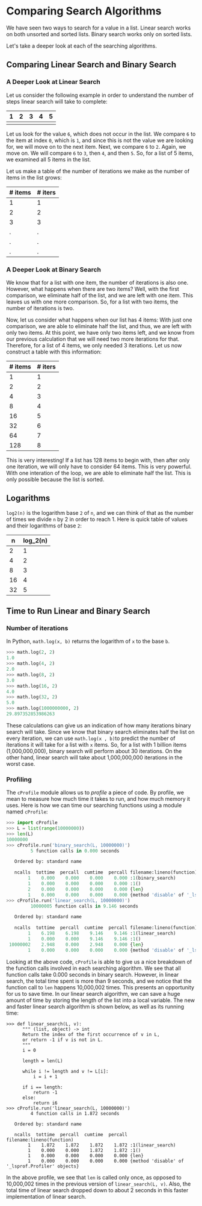 # Comparing Search Algorithms

We have seen two ways to search for a value in a list. Linear search works on both unsorted and sorted lists. Binary search works only on sorted lists.

Let's take a deeper look at each of the searching algorithms.

## Comparing Linear Search and Binary Search

### A Deeper Look at Linear Search

Let us consider the following example in order to understand the number of steps linear search will take to complete:

| 1   | 2   | 3   | 4   | 5   |
| --- | --- | --- | --- | --- |
|     |     |     |     |     |

Let us look for the value `6`, which does not occur in the list. We compare `6` to the item at index `0`, which is `1`, and since this is not the value we are looking for, we will move on to the next item. Next, we compare `6` to `2`. Again, we move on. We will compare `6` to `3`, then `4`, and then `5`. So, for a list of 5 items, we examined all 5 items in the list.

Let us make a table of the number of iterations we make as the number of items in the list grows:

| # items | # iters |
| ------- | ------- |
| 1       | 1       |
| 2       | 2       |
| 3       | 3       |
| .       | .       |
| .       | .       |
| .       | .       |

### A Deeper Look at Binary Search

We know that for a list with one item, the number of iterations is also one. However, what happens when there are two items? Well, with the first comparison, we eliminate half of the list, and we are left with one item. This leaves us with one more comparison. So, for a list with two items, the number of iterations is two.

Now, let us consider what happens when our list has 4 items: With just one comparison, we are able to eliminate half the list, and thus, we are left with only two items. At this point, we have only two items left, and we know from our previous calculation that we will need two more iterations for that. Therefore, for a list of 4 items, we only needed 3 iterations. Let us now construct a table with this information:

| # items | # iters |
| ------- | ------- |
| 1       | 1       |
| 2       | 2       |
| 4       | 3       |
| 8       | 4       |
| 16      | 5       |
| 32      | 6       |
| 64      | 7       |
| 128     | 8       |

This is very interesting! If a list has 128 items to begin with, then after only one iteration, we will only have to consider 64 items. This is very powerful. With one interation of the loop, we are able to eliminate half the list. This is only possible because the list is sorted.

## Logarithms

`log2(n)` is the logarithm base `2` of `n`, and we can think of that as the number of times we divide `n` by 2 in order to reach 1. Here is quick table of values and their logarithms of base `2`:

| n   | log_2(n) |
| --- | -------- |
| 2   | 1        |
| 4   | 2        |
| 8   | 3        |
| 16  | 4        |
| 32  | 5        |

## Time to Run Linear and Binary Search

### Number of iterations

In Python, `math.log(x, b)` returns the logarithm of `x` to the base `b`.

```python
>>> math.log(2, 2)
1.0
>>> math.log(4, 2)
2.0
>>> math.log(8, 2)
3.0
>>> math.log(16, 2)
4.0
>>> math.log(32, 2)
5.0
>>> math.log(1000000000, 2)
29.897352853986263
```

These calculations can give us an indication of how many iterations binary search will take. Since we know that binary search eliminates half the list on every iteration, we can use `math.log(x , b)`to predict the number of iterations it will take for a list with `x` items. So, for a list with 1 billion items (1,000,000,000), binary search will perform about 30 iterations. On the other hand, linear search will take about 1,000,000,000 iterations in the worst case.

### Profiling

The `cProfile` module allows us to *profile* a piece of code. By profile, we mean to measure how much time it takes to run, and how much memory it uses. Here is how we can time our searching functions using a module named `cProfile`:

```python
>>> import cProfile
>>> L = list(range(10000000))
>>> len(L)
10000000
>>> cProfile.run('binary_search(L, 10000000)')
         5 function calls in 0.000 seconds

   Ordered by: standard name

   ncalls  tottime  percall  cumtime  percall filename:lineno(function)
        1    0.000    0.000    0.000    0.000 :1(binary_search)
        1    0.000    0.000    0.000    0.000 :1()
        2    0.000    0.000    0.000    0.000 {len}
        1    0.000    0.000    0.000    0.000 {method 'disable' of '_lsprof.Profiler' objects}
>>> cProfile.run('linear_search(L, 10000000)')
         10000005 function calls in 9.146 seconds

   Ordered by: standard name

   ncalls  tottime  percall  cumtime  percall filename:lineno(function)
        1    6.198    6.198    9.146    9.146 :1(linear_search)
        1    0.000    0.000    9.146    9.146 :1()
 10000002    2.948    0.000    2.948    0.000 {len}
        1    0.000    0.000    0.000    0.000 {method 'disable' of '_lsprof.Profiler' objects}
```

Looking at the above code, `cProfile` is able to give us a nice breakdown of the function calls involved in each searching algorithm. We see that all function calls take 0.000 seconds in binary search. However, in linear search, the total time spent is more than 9 seconds, and we notice that the function call to `len` happens 10,000,002 times. This presents an opportunity for us to save time. In our linear search algorithm, we can save a huge amount of time by storing the length of the list into a local variable. The new and faster linear search algorithm is shown below, as well as its running time:

```
>>> def linear_search(L, v):
      """ (list, object) -> int
      Return the index of the first occurrence of v in L,
      or return -1 if v is not in L.
      """
      i = 0

      length = len(L)

      while i != length and v != L[i]:
          i = i + 1

      if i == length:
          return -1
      else:
          return i6
>>> cProfile.run('linear_search(L, 10000000)')
         4 function calls in 1.872 seconds

   Ordered by: standard name

   ncalls  tottime  percall  cumtime  percall filename:lineno(function)
        1    1.872    1.872    1.872    1.872 :1(linear_search)
        1    0.000    0.000    1.872    1.872 :1()
        1    0.000    0.000    0.000    0.000 {len}
        1    0.000    0.000    0.000    0.000 {method 'disable' of '_lsprof.Profiler' objects}
```

In the above profile, we see that `len` is called only once, as opposed to
10,000,002 times in the previous version of `linear_search(L, v)`. Also, the
total time of linear search dropped down to about 2 seconds in this faster
implementation of linear search.
